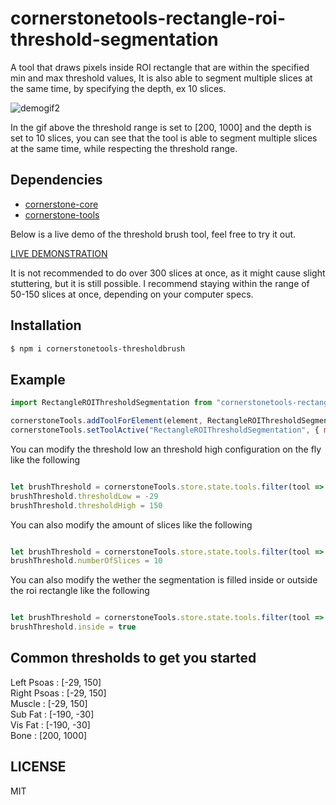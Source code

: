 # cornerstonetools-rectangle-roi-threshold-segmentation

A tool that draws pixels inside ROI rectangle that are within the specified min and max threshold values, It is also able to segment multiple slices at the same time, by specifying the depth, ex 10 slices.<br>

![demogif2](https://user-images.githubusercontent.com/93064150/214147658-521e31d0-c6b7-4d35-87dd-bb71277dfd19.gif)

In the gif above the threshold range is set to [200, 1000] and the depth is set to 10 slices, you can see that the tool is able to segment multiple slices at the same time, while respecting the threshold range.


## Dependencies 

* [cornerstone-core](https://github.com/cornerstonejs/cornerstone)
* [cornerstone-tools](https://github.com/cornerstonejs/cornerstoneTools)


Below is a live demo of the threshold brush tool, feel free to try it out.

[LIVE DEMONSTRATION](https://ibrahimcsae.github.io/cornerstonetools-rectangle-roi-threshold-segmentation/)

It is not recommended to do over 300 slices at once, as it might cause slight stuttering, but it is still possible. 
I recommend staying within the range of 50-150 slices at once, depending on your computer specs.

## Installation

```sh
$ npm i cornerstonetools-thresholdbrush
```

## Example


```js
import RectangleROIThresholdSegmentation from "cornerstonetools-rectangle-roi-threshold-segmentation";

cornerstoneTools.addToolForElement(element, RectangleROIThresholdSegmentation, {configuration: {thresholdLow: 200 , thresholdHigh: 1000, numberOfSlices: 10, inside: true}});
cornerstoneTools.setToolActive("RectangleROIThresholdSegmentation", { mouseButtonMask: 1 });

```

You can modify the threshold low an threshold high configuration on the fly like the following

```js

let brushThreshold = cornerstoneTools.store.state.tools.filter(tool => tool.name == 'RectangleROIThresholdSegmentation')[0].configuration
brushThreshold.thresholdLow = -29
brushThreshold.thresholdHigh = 150

```

You can also modify the amount of slices like the following

```js

let brushThreshold = cornerstoneTools.store.state.tools.filter(tool => tool.name == 'RectangleROIThresholdSegmentation')[0].configuration
brushThreshold.numberOfSlices = 10

```

You can also modify the wether the segmentation is filled inside or outside the roi rectangle like the following

```js

let brushThreshold = cornerstoneTools.store.state.tools.filter(tool => tool.name == 'RectangleROIThresholdSegmentation')[0].configuration
brushThreshold.inside = true

```
## Common thresholds to get you started

Left Psoas : [-29, 150]<br>
Right Psoas : [-29, 150]<br>
Muscle : [-29, 150]<br>
Sub Fat : [-190, -30]<br>
Vis Fat : [-190, -30]<br>
Bone : [200, 1000]<br>


## LICENSE

MIT
